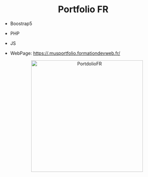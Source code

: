<center><h1>Portfolio FR </h1></center>
<ul> 
    <li>
      Boostrap5 
      </li>
      <li>
        <p>
       PHP
        </p>
      </li>
      <li>
      <p>
        JS
      </p> 
      </li>
      <li>
        WebPage: <a href="https://eval.musportfolio.formationdevweb.fr/">https://.musportfolio.formationdevweb.fr/
        </a>
      </li>
       <p align="center">
  <img    height=350px  widith=350px   padding-top:5px     src="https://github.com/Mus9617/PortfolioFR/raw/.skipthis/Captura.PNG" alt="PortdolioFR" >
</p>

</ul>
